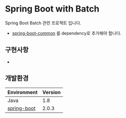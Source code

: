 # Spring Boot with Batch
Spring Boot Batch 관련 프로젝트 입니다.
- [spring-boot-common](https://github.com/joyoungc/spring-boot-sample-project/tree/master/spring-boot-common) 를 dependency로 추가해야 합니다.

## 구현사항
- 

## 개발환경
| Environment |  Version |
| ----- | ----- |
| Java | 1.8 |
| [spring-boot](https://github.com/spring-projects/spring-boot) | 2.0.3 |
